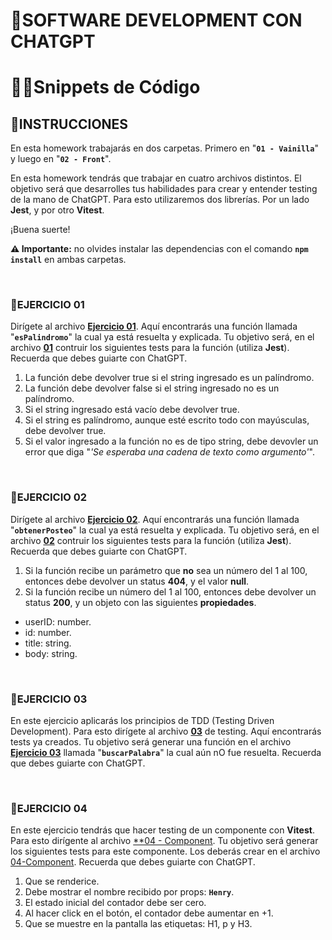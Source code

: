 # **🤖SOFTWARE DEVELOPMENT CON CHATGPT**

# **🧑‍💻Snippets de Código**

## **📄INSTRUCCIONES**

En esta homework trabajarás en dos carpetas. Primero en "**`01 - Vainilla`**" y luego en "**`02 - Front`**".

En esta homework tendrás que trabajar en cuatro archivos distintos. El objetivo será que desarrolles tus habilidades para crear y entender testing de la mano de ChatGPT. Para esto utilizaremos dos librerías. Por un lado **Jest**, y por otro **Vitest**.

¡Buena suerte!

**⚠️ Importante:** no olvides instalar las dependencias con el comando **`npm install`** en ambas carpetas.

</br>

### **🎯EJERCICIO 01**

Dirígete al archivo [**Ejercicio 01**](./01%20-%20Vainilla/Ejercicio%2001.js). Aquí encontrarás una función llamada "**`esPalindromo`**" la cual ya está resuelta y explicada. Tu objetivo será, en el archivo [**01**](./01%20-%20Vainilla/tests/01.test.js) contruir los siguientes tests para la función (utiliza **Jest**). Recuerda que debes guiarte con ChatGPT.

1. La función debe devolver true si el string ingresado es un palíndromo.
2. La función debe devolver false si el string ingresado no es un palíndromo.
3. Si el string ingresado está vacío debe devolver true.
4. Si el string es palíndromo, aunque esté escrito todo con mayúsculas, debe devolver true.
5. Si el valor ingresado a la función no es de tipo string, debe devovler un error que diga "_'Se esperaba una cadena de texto como argumento'_".

</br>

### **🎯EJERCICIO 02**

Dirígete al archivo [**Ejercicio 02**](./01%20-%20Vainilla//Ejercicio%2002.js). Aquí encontrarás una función llamada "**`obtenerPosteo`**" la cual ya está resuelta y explicada. Tu objetivo será, en el archivo [**02**](./01%20-%20Vainilla/tests/02.test.js) contruir los siguientes tests para la función (utiliza **Jest**). Recuerda que debes guiarte con ChatGPT.

1. Si la función recibe un parámetro que **no** sea un número del 1 al 100, entonces debe devolver un status **404**, y el valor **null**.
2. Si la función recibe un número del 1 al 100, entonces debe devolver un status **200**, y un objeto con las siguientes **propiedades**.

-  userID: number.
-  id: number.
-  title: string.
-  body: string.

</br>

### **🎯EJERCICIO 03**

En este ejercicio aplicarás los principios de TDD (Testing Driven Development). Para esto dirígete al archivo [**03**](./01%20-%20Vainilla/tests/02.test.js) de testing. Aquí encontrarás tests ya creados. Tu objetivo será generar una función en el archivo [**Ejercicio 03**](./01%20-%20Vainilla/Ejercicio%2003.js) llamada "**`buscarPalabra`**" la cual aún nO fue resuelta. Recuerda que debes guiarte con ChatGPT.

</br>

### **🎯EJERCICIO 04**

En este ejercicio tendrás que hacer testing de un componente con **Vitest**. Para esto dirígente al archivo [\*\*04 - Component](./02%20-%20Front/src/04%20-%20Component.jsx). Tu objetivo será generar los siguientes tests para este componente. Los deberás crear en el archivo [04-Component](./02%20-%20Front/test/04-Component.test.js). Recuerda que debes guiarte con ChatGPT.

1. Que se renderice.
2. Debe mostrar el nombre recibido por props: **`Henry`**.
3. El estado inicial del contador debe ser cero.
4. Al hacer click en el botón, el contador debe aumentar en +1.
5. Que se muestre en la pantalla las etiquetas: H1, p y H3.
